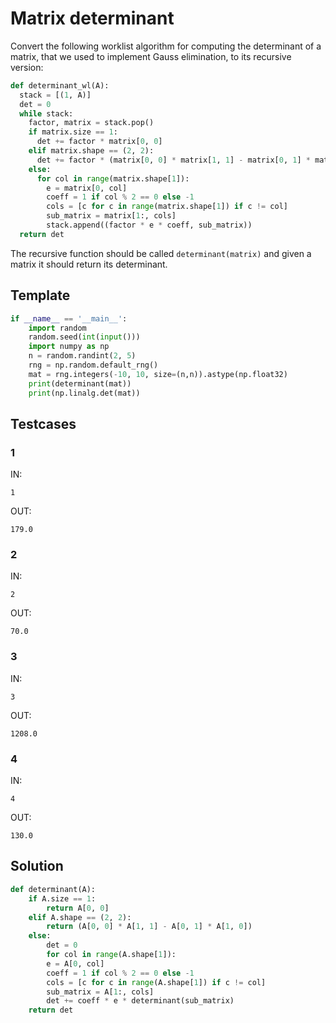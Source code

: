 # Matrix determinant

Convert the following worklist algorithm for computing the determinant of a matrix, that we used to implement Gauss elimination, to its recursive version:

```py
def determinant_wl(A):
  stack = [(1, A)]
  det = 0
  while stack:
    factor, matrix = stack.pop()
    if matrix.size == 1:
      det += factor * matrix[0, 0]
    elif matrix.shape == (2, 2):
      det += factor * (matrix[0, 0] * matrix[1, 1] - matrix[0, 1] * matrix[1, 0])
    else:
      for col in range(matrix.shape[1]):
        e = matrix[0, col]
        coeff = 1 if col % 2 == 0 else -1
        cols = [c for c in range(matrix.shape[1]) if c != col]
        sub_matrix = matrix[1:, cols]
        stack.append((factor * e * coeff, sub_matrix))
  return det
```

The recursive function should be called `determinant(matrix)` and given a matrix it should return its determinant.

## Template

```py
if __name__ == '__main__':
    import random
    random.seed(int(input()))
    import numpy as np
    n = random.randint(2, 5)
    rng = np.random.default_rng()
    mat = rng.integers(-10, 10, size=(n,n)).astype(np.float32)
    print(determinant(mat))
    print(np.linalg.det(mat))
```

## Testcases

### 1

IN:
```
1
```

OUT:
```
179.0
```

### 2

IN:
```
2
```

OUT:
```
70.0
```

### 3

IN:
```
3
```

OUT:
```
1208.0
```

### 4

IN:
```
4
```

OUT:
```
130.0
```

## Solution

```py
def determinant(A):
    if A.size == 1:
        return A[0, 0]
    elif A.shape == (2, 2):
        return (A[0, 0] * A[1, 1] - A[0, 1] * A[1, 0])
    else:
        det = 0
        for col in range(A.shape[1]):
        e = A[0, col]
        coeff = 1 if col % 2 == 0 else -1
        cols = [c for c in range(A.shape[1]) if c != col]
        sub_matrix = A[1:, cols]
        det += coeff * e * determinant(sub_matrix)
    return det
```
